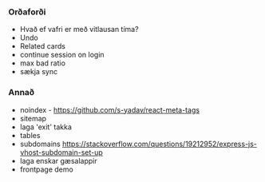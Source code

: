 ### Orðaforði

- Hvað ef vafri er með vitlausan tíma?
- Undo
- Related cards
- continue session on login
- max bad ratio
- sækja sync

### Annað

- noindex - https://github.com/s-yadav/react-meta-tags
- sitemap
- laga 'exit' takka
- tables
- subdomains https://stackoverflow.com/questions/19212952/express-js-vhost-subdomain-set-up
- laga enskar gæsalappir
- frontpage demo
